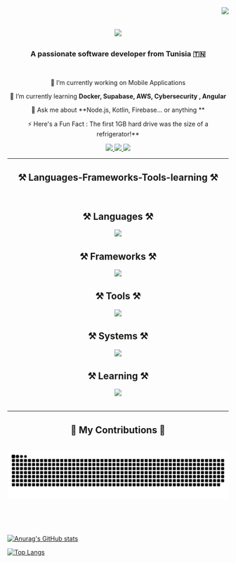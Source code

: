 <img align="right" src="https://visitor-badge.laobi.icu/badge?page_id=FadiBrahem.FadiBrahem" />

<h1 align="center">
    <img src="https://readme-typing-svg.herokuapp.com/?font=Righteous&size=35&center=true&vCenter=true&width=500&height=70&duration=4000&lines=Hi+There!+👋;+I'm+Fedi+Brahem!;" />
</h1>

<h3 align="center">A passionate software developer from Tunisia 🇹🇳</h3>

<br/>

<div align="center">
 
 🔭 I’m currently working on Mobile Applications
 
 🌱 I’m currently learning **Docker, Supabase, AWS, Cybersecurity , Angular**

💬 Ask me about **Node.js, Kotlin, Firebase... or anything **

⚡ Here's a Fun Fact : The first 1GB hard drive was the size of a refrigerator!**

 </div>
 
<div align="center"> 
  <a href="mailto:brahemfadi@hotmail.com">
    <img src="https://img.shields.io/badge/Gmail-333333?style=for-the-badge&logo=gmail&logoColor=red" />
  </a>
  <a href="https://www.linkedin.com/in/fedibrahem/" target="_blank">
    <img src="https://img.shields.io/badge/LinkedIn-0077B5?style=for-the-badge&logo=linkedin&logoColor=white" target="_blank" />
  </a>
  <a href="https://github.com/FadiBrahem?tab=repositories" target="_blank">
     <img src="https://img.shields.io/badge/Portfolio-FF5722?style=for-the-badge&logo=todoist&logoColor=white" target="_blank" /> <!-- sqlite, safari, google-chrome are other good icon options -->
  </a>
</div>

 <hr/>
 
<h2 align="center">⚒️ Languages-Frameworks-Tools-learning ⚒️</h2>
<br/>
<div align="center">

 <h2 align="center">⚒️ Languages ⚒️</h2>   <img src="https://skillicons.dev/icons?i=dart,c,java,js,php,cpp,cs" />
  <h2 align="center">⚒️ Frameworks ⚒️</h2>  <img src="https://skillicons.dev/icons?i=angular,express,nestjs,spring,flutter,bootstrap" /><br>
  <h2 align="center">⚒️ Tools ⚒️</h2>  <img src="https://skillicons.dev/icons?i=vscode,gitlab,github,androidstudio,git,nodejs,firebase,mongodb,mysql,discord,docker,eclipse,arduino,linkedin,gmail,npm,obsidian,postgres,powershell,sqlite,twitter,unity,wordpress,yarn" /><br>
   <h2 align="center">⚒️ Systems ⚒️</h2> <img src="https://skillicons.dev/icons?i=arch,linux,windows" /><br>
  <h2 align="center">⚒️ Learning ⚒️</h2>  <img src="https://skillicons.dev/icons?i=typescript,sass,threejs,supabase" /><br>
</div>

<br/>
<hr/>

<div align="center">
  <h2>🐍 My Contributions 🐍</h2>
  <br>
  <img alt="snake eating my contributions" src="https://raw.githubusercontent.com/salesp07/salesp07/output/github-contribution-grid-snake.svg" />
  
  <br/><br/><br/>
</div>




</div>


[![Anurag's GitHub stats](https://github-readme-stats.vercel.app/api?username=FadiBrahem&show_icons=true&theme=dracula)](https://github.com/anuraghazra/github-readme-stats)

[![Top Langs](https://github-readme-stats.vercel.app/api/top-langs/?username=FadiBrahem&layout=compact&theme=dracula&hide=html,css,scss,twig)](https://github.com/anuraghazra/github-readme-stats)
</div>
